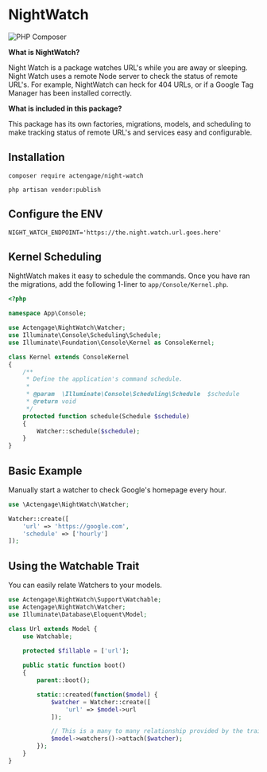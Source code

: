 # NightWatch

![PHP Composer](https://github.com/ActiveEngagement/laravel-night-watch/workflows/PHP%20Composer/badge.svg)

**What is NightWatch?**

Night Watch is a package watches URL's while you are away or sleeping. Night Watch uses a remote Node server to check the status of remote URL's. For example, NightWatch can heck for 404 URLs, or if a Google Tag Manager has been installed correctly.

**What is included in this package?**

This package has its own factories, migrations, models, and scheduling to make tracking status of remote URL's and services easy and configurable.

## Installation

    composer require actengage/night-watch

    php artisan vendor:publish

## Configure the ENV

    NIGHT_WATCH_ENDPOINT='https://the.night.watch.url.goes.here'
    
## Kernel Scheduling

NightWatch makes it easy to schedule the commands. Once you have ran the migrations, add the following 1-liner to `app/Console/Kernel.php`.

``` php
<?php

namespace App\Console;

use Actengage\NightWatch\Watcher;
use Illuminate\Console\Scheduling\Schedule;
use Illuminate\Foundation\Console\Kernel as ConsoleKernel;

class Kernel extends ConsoleKernel
{
    /**
     * Define the application's command schedule.
     *
     * @param  \Illuminate\Console\Scheduling\Schedule  $schedule
     * @return void
     */
    protected function schedule(Schedule $schedule)
    {
        Watcher::schedule($schedule);
    }
}
```

## Basic Example

Manually start a watcher to check Google's homepage every hour.

``` php
use \Actengage\NightWatch\Watcher;

Watcher::create([
    'url' => 'https://google.com',
    'schedule' => ['hourly']
]);
```

## Using the Watchable Trait

You can easily relate Watchers to your models.

``` php
use Actengage\NightWatch\Support\Watchable;
use Actengage\NightWatch\Watcher;
use Illuminate\Database\Eloquent\Model;

class Url extends Model {
    use Watchable;
    
    protected $fillable = ['url'];

    public static function boot()
    {
        parent::boot();

        static::created(function($model) {
            $watcher = Watcher::create([
                'url' => $model->url
            ]);

            // This is a many to many relationship provided by the trait.
            $model->watchers()->attach($watcher);
        });
    }
}
```